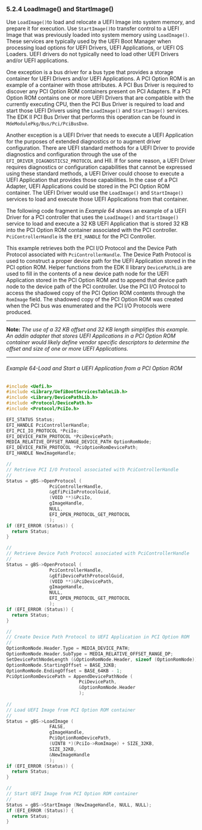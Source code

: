 <!--- @file
  5.2.4 LoadImage() and StartImage()

  Copyright (c) 2012-2018, Intel Corporation. All rights reserved.<BR>

  Redistribution and use in source (original document form) and 'compiled'
  forms (converted to PDF, epub, HTML and other formats) with or without
  modification, are permitted provided that the following conditions are met:

  1) Redistributions of source code (original document form) must retain the
     above copyright notice, this list of conditions and the following
     disclaimer as the first lines of this file unmodified.

  2) Redistributions in compiled form (transformed to other DTDs, converted to
     PDF, epub, HTML and other formats) must reproduce the above copyright
     notice, this list of conditions and the following disclaimer in the
     documentation and/or other materials provided with the distribution.

  THIS DOCUMENTATION IS PROVIDED BY TIANOCORE PROJECT "AS IS" AND ANY EXPRESS OR
  IMPLIED WARRANTIES, INCLUDING, BUT NOT LIMITED TO, THE IMPLIED WARRANTIES OF
  MERCHANTABILITY AND FITNESS FOR A PARTICULAR PURPOSE ARE DISCLAIMED. IN NO
  EVENT SHALL TIANOCORE PROJECT  BE LIABLE FOR ANY DIRECT, INDIRECT, INCIDENTAL,
  SPECIAL, EXEMPLARY, OR CONSEQUENTIAL DAMAGES (INCLUDING, BUT NOT LIMITED TO,
  PROCUREMENT OF SUBSTITUTE GOODS OR SERVICES; LOSS OF USE, DATA, OR PROFITS;
  OR BUSINESS INTERRUPTION) HOWEVER CAUSED AND ON ANY THEORY OF LIABILITY,
  WHETHER IN CONTRACT, STRICT LIABILITY, OR TORT (INCLUDING NEGLIGENCE OR
  OTHERWISE) ARISING IN ANY WAY OUT OF THE USE OF THIS DOCUMENTATION, EVEN IF
  ADVISED OF THE POSSIBILITY OF SUCH DAMAGE.

-->

### 5.2.4 LoadImage() and StartImage()

Use `LoadImage()`to load and relocate a UEFI Image into system memory, and
prepare it for execution. Use `StartImage()`to transfer control to a UEFI Image
that was previously loaded into system memory using `LoadImage()`. These
services are typically used by the UEFI Boot Manager when processing load
options for UEFI Drivers, UEFI Applications, or UEFI OS Loaders. UEFI drivers
do not typically need to load other UEFI Drivers and/or UEFI applications.

One exception is a bus driver for a bus type that provides a storage container
for UEFI Drivers and/or UEFI Applications. A PCI Option ROM is an example of a
container with those attributes. A PCI Bus Driver is required to discover any
PCI Option ROM containers present on PCI Adapters. If a PCI Option ROM contains
one or more UEFI Drivers that are compatible with the currently executing CPU,
then the PCI Bus Driver is required to load and start those UEFI Drivers using
the `LoadImage()` and `StartImage()` services. The EDK II PCI Bus Driver that
performs this operation can be found in `MdeModulePkg/Bus/Pci/PciBusDxe`.

Another exception is a UEFI Driver that needs to execute a UEFI Application for
the purposes of extended diagnostics or to augment driver configuration. There
are UEFI standard methods for a UEFI Driver to provide diagnostics and
configuration through the use of the `EFI_DRIVER_DIAGNOSTICS2_PROTOCOL` and
HII. If for some reason, a UEFI Driver requires diagnostics or configuration
capabilities that cannot be expressed using these standard methods, a UEFI
Driver could choose to execute a UEFI Application that provides those
capabilities. In the case of a PCI Adapter, UEFI Applications could be stored
in the PCI Option ROM container. The UEFI Driver would use the `LoadImage()`
and `StartImage()` services to load and execute those UEFI Applications from
that container.

The following code fragment in _Example 64_ shows an example of a UEFI Driver
for a PCI controller that uses the `LoadImage()` and `StartImage()` service to load
and execute a 32 KB UEFI Application that is stored 32 KB into the PCI Option ROM container
associated with the PCI controller. `PciControllerHandle` is the `EFI_HANDLE`
for the PCI Controller.

This example retrieves both the PCI I/O Protocol and the Device Path Protocol
associated with `PciControllerHandle`. The Device Path Protocol is used to
construct a proper device path for the UEFI Application stored in the PCI
option ROM. Helper functions from the EDK II library `DevicePathLib` are used
to fill in the contents of a new device path node for the UEFI Application
stored in the PCI Option ROM and to append that device path node to the device
path of the PCI controller. Use the PCI I/O Protocol to access the shadowed
copy of the PCI Option ROM contents through the `RomImage` field. The shadowed
copy of the PCI Option ROM was created when the PCI bus was enumerated and the
PCI I/O Protocols were produced.

**********
**Note:** _The use of a 32 KB offset and 32 KB length simplifies this example.
An addin adapter that stores UEFI Applications in a PCI Option ROM container
would likely define vendor specific descriptors to determine the offset and
size of one or more UEFI Applications._
**********

<div style="page-break-after: always;"></div>

###### Example 64-Load and Start a UEFI Application from a PCI Option ROM

```c
#include <Uefi.h>
#include <Library/UefiBootServicesTableLib.h>
#include <Library/DevicePathLib.h>
#include <Protocol/DevicePath.h>
#include <Protocol/PciIo.h>

EFI_STATUS Status;
EFI_HANDLE PciControllerHandle;
EFI_PCI_IO_PROTOCOL *PciIo;
EFI_DEVICE_PATH_PROTOCOL *PciDevicePath;
MEDIA_RELATIVE_OFFSET_RANGE_DEVICE_PATH OptionRomNode;
EFI_DEVICE_PATH_PROTOCOL *PciOptionRomDevicePath;
EFI_HANDLE NewImageHandle;

//
// Retrieve PCI I/O Protocol associated with PciControllerHandle
//
Status = gBS->OpenProtocol (
                PciControllerHandle,
                &gEfiPciIoProtocolGuid,
                (VOID **)&PciIo,
                gImageHandle,
                NULL,
                EFI_OPEN_PROTOCOL_GET_PROTOCOL
                );
if (EFI_ERROR (Status)) {
  return Status;
}

//
// Retrieve Device Path Protocol associated with PciControllerHandle
//
Status = gBS->OpenProtocol (
                PciControllerHandle,
                &gEfiDevicePathProtocolGuid,
                (VOID **)&PciDevicePath,
                gImageHandle,
                NULL,
                EFI_OPEN_PROTOCOL_GET_PROTOCOL
                );
if (EFI_ERROR (Status)) {
  return Status;
}

//
// Create Device Path Protocol to UEFI Application in PCI Option ROM
//
OptionRomNode.Header.Type = MEDIA_DEVICE_PATH;
OptionRomNode.Header.SubType = MEDIA_RELATIVE_OFFSET_RANGE_DP;
SetDevicePathNodeLength (&OptionRomNode.Header, sizeof (OptionRomNode));
OptionRomNode.StartingOffset = BASE_32KB;
OptionRomNode.EndingOffset = BASE_64KB - 1;
PciOptionRomDevicePath = AppendDevicePathNode (
                           PciDevicePath,
                           &OptionRomNode.Header
                           );
						   
//
// Load UEFI Image from PCI Option ROM container
//
Status = gBS->LoadImage (
                FALSE,
                gImageHandle,
                PciOptionRomDevicePath,
                (UINT8 *)(PciIo->RomImage) + SIZE_32KB,
                SIZE_32KB,
                &NewImageHandle
                );
if (EFI_ERROR (Status)) {
  return Status;
}

//
// Start UEFI Image from PCI Option ROM container
//
Status = gBS->StartImage (NewImageHandle, NULL, NULL);
if (EFI_ERROR (Status)) {
  return Status;
}
```
